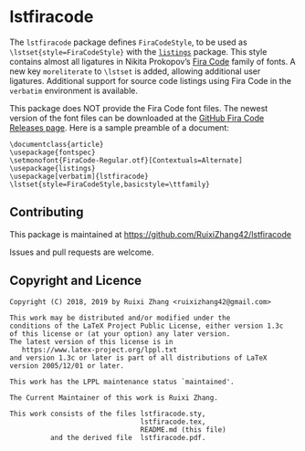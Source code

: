 lstfiracode
===========

The `lstfiracode` package defines `FiraCodeStyle`, to be used as
`\lstset{style=FiraCodeStyle}` with the [`listings`](https://ctan.org/pkg/listings)
package. This style contains almost all ligatures in Nikita Prokopov’s
[Fira Code](https://github.com/tonsky/FiraCode) family of fonts.
A new key `moreliterate` to `\lstset` is added, allowing additional user ligatures.
Additional support for source code listings using Fira Code
in the `verbatim` environment is available.

This package does NOT provide the Fira Code font files.
The newest version of the font files can be downloaded at the
[GitHub Fira Code Releases page](https://github.com/tonsky/FiraCode/releases).
Here is a sample preamble of a document:

    \documentclass{article}
    \usepackage{fontspec}
    \setmonofont{FiraCode-Regular.otf}[Contextuals=Alternate]
    \usepackage{listings}
    \usepackage[verbatim]{lstfiracode}
    \lstset{style=FiraCodeStyle,basicstyle=\ttfamily}

Contributing
------------

This package is maintained at https://github.com/RuixiZhang42/lstfiracode

Issues and pull requests are welcome.

Copyright and Licence
---------------------

    Copyright (C) 2018, 2019 by Ruixi Zhang <ruixizhang42@gmail.com>
    
    This work may be distributed and/or modified under the
    conditions of the LaTeX Project Public License, either version 1.3c
    of this license or (at your option) any later version.
    The latest version of this license is in
       https://www.latex-project.org/lppl.txt
    and version 1.3c or later is part of all distributions of LaTeX
    version 2005/12/01 or later.
    
    This work has the LPPL maintenance status `maintained'.
    
    The Current Maintainer of this work is Ruixi Zhang.
    
    This work consists of the files lstfiracode.sty,
                                    lstfiracode.tex,
                                    README.md (this file)
              and the derived file  lstfiracode.pdf.